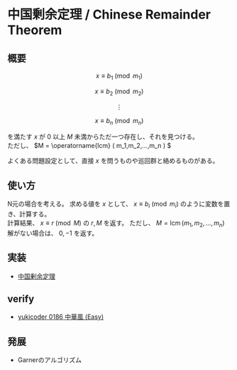 # 中国剰余定理 / Chinese Remainder Theorem
## 概要

$$ x \equiv b_1 \pmod {m_1} $$

$$ x \equiv b_2 \pmod {m_2} $$

$$ \vdots $$

$$ x \equiv b_n \pmod {m_n} $$

を満たす $x$ が $0$ 以上 $M$ 未満からただ一つ存在し、それを見つける。<br/>
ただし、 $M = \operatorname{lcm} ( m_1,m_2,...,m_n ) $

よくある問題設定として、直接 $x$ を問うものや巡回群と絡めるものがある。

## 使い方
N元の場合を考える。
求める値を $x$ として、 $x \equiv b_i \pmod {m_i}$ のように変数を置き、計算する。<br/>
計算結果、 $x \equiv r \pmod M$ の $r, M$ を返す。
ただし、 $M = \operatorname{lcm} ( m_1,m_2,...,m_n )$ <br/>
解がない場合は、 $0, -1$ を返す。

## 実装
- [中国剰余定理](https://github.com/shu8Cream/algorithm/blob/main/Mathematics/ChineseRemainderTheorem/chinese_remainder_theorem.cpp)

## verify
- [yukicoder 0186 中華風 (Easy)](https://yukicoder.me/problems/447)

## 発展
- Garnerのアルゴリズム
